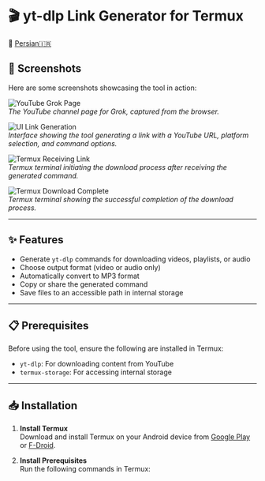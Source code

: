 # 🎬 yt-dlp Link Generator for Termux
🔗 [Persian🇮🇷](README.fa.md)

## 📸 Screenshots
Here are some screenshots showcasing the tool in action:

![YouTube Grok Page](screenshots/IMG_2025-06-10-08-59-29-min.jpg)  
*The YouTube channel page for Grok, captured from the browser.*

![UI Link Generation](screenshots/IMG_2025-06-10-09-10-04-min.jpg)  
*Interface showing the tool generating a link with a YouTube URL, platform selection, and command options.*

![Termux Receiving Link](screenshots/IMG_2025-06-10-09-10-22-min.jpg)  
*Termux terminal initiating the download process after receiving the generated command.*

![Termux Download Complete](screenshots/IMG_2025-06-10-09-11-05-min.jpg)  
*Termux terminal showing the successful completion of the download process.*

---

## ✨ Features

- Generate `yt-dlp` commands for downloading videos, playlists, or audio  
- Choose output format (video or audio only)  
- Automatically convert to MP3 format  
- Copy or share the generated command  
- Save files to an accessible path in internal storage  

---

## 📋 Prerequisites

Before using the tool, ensure the following are installed in Termux:

- `yt-dlp`: For downloading content from YouTube  
- `termux-storage`: For accessing internal storage  

---

## 📥 Installation

1. **Install Termux**  
   Download and install Termux on your Android device from [Google Play](https://play.google.com/store/apps/details?id=com.termux) or [F-Droid](https://f-droid.org/packages/com.termux/).

3. **Install Prerequisites**  
   Run the following commands in Termux:  
